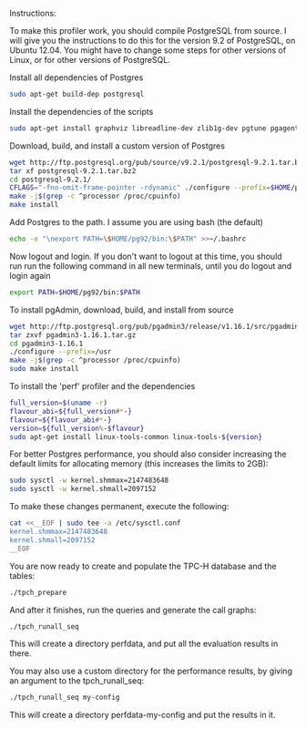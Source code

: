 
Instructions:

To make this profiler work, you should compile PostgreSQL from source.
I will give you the instructions to do this for the version 9.2 of PostgreSQL,
on Ubuntu 12.04.
You might have to change some steps for other versions of Linux, or for other
versions of PostgreSQL.

Install all dependencies of Postgres
```bash
sudo apt-get build-dep postgresql
```

Install the dependencies of the scripts
```bash
sudo apt-get install graphviz libreadline-dev zlib1g-dev pgtune pgagent libpq5 libxslt1-dev
```

Download, build, and install a custom version of Postgres
```bash
wget http://ftp.postgresql.org/pub/source/v9.2.1/postgresql-9.2.1.tar.bz2
tar xf postgresql-9.2.1.tar.bz2
cd postgresql-9.2.1/
CFLAGS="-fno-omit-frame-pointer -rdynamic" ./configure --prefix=$HOME/pg92 --enable-debug
make -j$(grep -c ^processor /proc/cpuinfo)
make install
```

Add Postgres to the path. I assume you are using bash (the default)
```bash
echo -e "\nexport PATH=\$HOME/pg92/bin:\$PATH" >>~/.bashrc
```

Now logout and login. If you don't want to logout at this time, you should run run the following command in all new terminals, until you do logout and login again
```bash
export PATH=$HOME/pg92/bin:$PATH
```

To install pgAdmin, download, build, and install from source
```bash
wget http://ftp.postgresql.org/pub/pgadmin3/release/v1.16.1/src/pgadmin3-1.16.1.tar.gz
tar zxvf pgadmin3-1.16.1.tar.gz
cd pgadmin3-1.16.1
./configure --prefix=/usr
make -j$(grep -c ^processor /proc/cpuinfo)
sudo make install
```

To install the 'perf' profiler and the dependencies
```bash
full_version=$(uname -r)
flavour_abi=${full_version#*-}
flavour=${flavour_abi#*-}
version=${full_version%-$flavour}
sudo apt-get install linux-tools-common linux-tools-${version}
```

For better Postgres performance, you should also consider increasing the default
limits for allocating memory (this increases the limits to 2GB):
```bash
sudo sysctl -w kernel.shmmax=2147483648
sudo sysctl -w kernel.shmall=2097152
```

To make these changes permanent, execute the following:
```bash
cat <<__EOF | sudo tee -a /etc/sysctl.conf
kernel.shmmax=2147483648
kernel.shmall=2097152
__EOF
```

You are now ready to create and populate the TPC-H database and the tables:
```bash
./tpch_prepare
```

And after it finishes, run the queries and generate the call graphs:
```bash
./tpch_runall_seq
```
This will create a directory perfdata, and put all the evaluation results in
there.

You may also use a custom directory for the performance results, by giving an
argument to the tpch_runall_seq:
```bash
./tpch_runall_seq my-config
```
This will create a directory perfdata-my-config and put the results in it.

